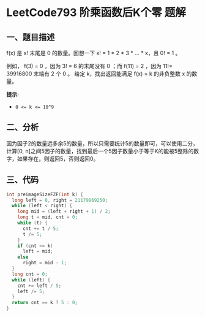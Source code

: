 # LeetCode793 阶乘函数后K个零 题解

## 一、题目描述

 f(x) 是 x! 末尾是 0 的数量。回想一下 x! = 1 * 2 * 3 * ... * x，且 0! = 1 。

例如， f(3) = 0 ，因为 3! = 6 的末尾没有 0 ；而 f(11) = 2 ，因为 11!= 39916800 末端有 2 个 0 。
给定 k，找出返回能满足 f(x) = k 的非负整数 x 的数量。

**提示:**

- `0 <= k <= 10^9`



## 二、分析

因为因子2的数量远多余5的数量，所以只需要统计5的数量即可，可以使用二分，计算[0, n]之间5因子的数量，找到最后一个5因子数量小于等于K的能被5整除的数字，如果存在，则返回5，否则返回0。



## 三、代码

```c++
int preimageSizeFZF(int k) {
  long left = 0, right = 21179869250;
  while (left < right) {
    long mid = (left + right + 1) / 2;
    long t = mid, cnt = 0;
    while (t) {
      cnt += t / 5;
      t /= 5;
    }
    if (cnt <= k)
      left = mid;
    else
      right = mid - 1;
  }
  long cnt = 0;
  while (left) {
    cnt += left / 5;
    left /= 5;
  }
  return cnt == k ? 5 : 0;
}
```

